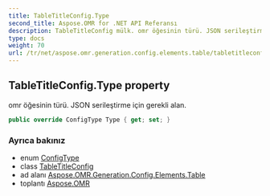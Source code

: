 ```yaml
---
title: TableTitleConfig.Type
second_title: Aspose.OMR for .NET API Referansı
description: TableTitleConfig mülk. omr öğesinin türü. JSON serileştirme için gerekli alan.
type: docs
weight: 70
url: /tr/net/aspose.omr.generation.config.elements.table/tabletitleconfig/type/
---
```

## TableTitleConfig.Type property

omr öğesinin türü. JSON serileştirme için gerekli alan.

```csharp
public override ConfigType Type { get; set; }
```

### Ayrıca bakınız

* enum [ConfigType](../../../aspose.omr.generation.config.enums/configtype/)
* class [TableTitleConfig](../)
* ad alanı [Aspose.OMR.Generation.Config.Elements.Table](../../tabletitleconfig/)
* toplantı [Aspose.OMR](../../../)


